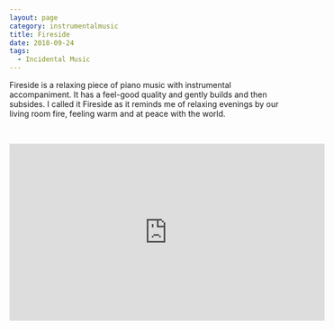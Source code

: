 ```yaml
---
layout: page
category: instrumentalmusic
title: Fireside
date: 2018-09-24
tags:
  - Incidental Music
---
```


Fireside is a relaxing piece of piano music with instrumental accompaniment. It has a feel-good quality and gently builds and then subsides. I called it Fireside as it reminds me of relaxing evenings by our living room fire, feeling warm and at peace with the world.

&nbsp;

<iframe width="560" height="315" src="https://www.youtube.com/embed/DtQa0WvCrG0" frameborder="0" allow="autoplay; encrypted-media" allowfullscreen></iframe>